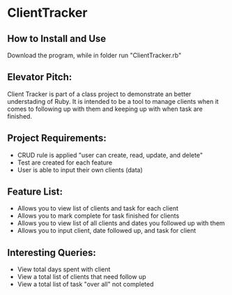 ClientTracker
=============

How to Install and Use
----------------------
Download the program, while in folder run "ClientTracker.rb"

Elevator Pitch:
--------------
Client Tracker is part of a class project to demonstrate an better understading of Ruby. It is intended to be a tool to manage clients when it comes to following up with them and keeping up with when task are finished.

Project Requirements:
--------------------
<ul>
  <li>CRUD rule is applied "user can create, read, update, and delete"</li>
  <li>Test are created for each feature</li>
   <li>User is able to input their own clients (data)</li>
</ul>

Feature List:
------------
<ul>
  <li>Allows you to view list of clients and task for each client </li>
  <li>Allows you to mark complete for task finished for clients  </li>
  <li>Allows you to view list of all clients and dates you followed up with them</li>
  <li>Allows you to input client, date followed up, and task for client</li>
</ul>

Interesting Queries:
-------------------
<ul>
  <li>View total days spent with client</li>
  <li> View a total list of clients that need follow up</li>
  <li> View a total list of task "over all" not completed 
</ul>
